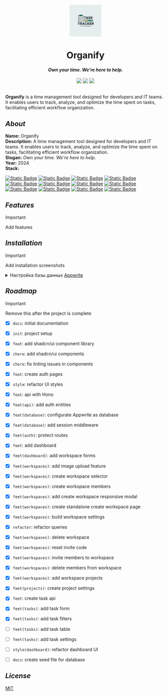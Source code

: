 <div align="center">
  <img src="preview/logo.webp" width="100" alt="Organify Logo">
  <h1>Organify</h1>
  <h4><i>Own your time. We're here to help.</i></h4>
  <a href="https://choosealicense.com/licenses/mit/"><img src="https://img.shields.io/badge/MIT-3DA638?style=for-the-badge&label=license&link=https%3A%2F%2Fchoosealicense.com%2Flicenses%2Fmit%2F"></a>
  <img src="https://img.shields.io/badge/educational-ED7D31?style=for-the-badge&label=project&link=https%3A%2F%2Fchoosealicense.com%2Flicenses%2Fmit%2F">
  <img src="https://img.shields.io/badge/version-1.0.0-9cf?style=for-the-badge&label=version&link=https%3A%2F%2Fgithub.com%2F...%2Forganify">
</div>

<br>

**Organify** is a time management tool designed for developers and IT teams. It enables users to track, analyze, and optimize the time spent on tasks, facilitating efficient workflow organization.

## _About_

**Name:** Organify  
**Description:** A time management tool designed for developers and IT teams. It enables users to track, analyze, and optimize the time spent on tasks, facilitating efficient workflow organization.  
**Slogan:** *Own your time. We're here to help.*  
**Year:** 2024  
**Stack:** 

[![Static Badge](https://img.shields.io/badge/bun-F9F1E1?style=for-the-badge&logo=bun&logoColor=%23000000&label=1.2.5&labelColor=F9F1E1&link=https%3A%2F%2Fwww.typescriptlang.org%2F)](https://bun.sh/) 
[![Static Badge](https://img.shields.io/badge/typescript-3178C6?style=for-the-badge&logo=typescript&logoColor=FFFFFF&label=^5&labelColor=3178C6&link=https%3A%2F%2Fwww.typescriptlang.org%2F)](https://www.typescriptlang.org/) 
[![Static Badge](https://img.shields.io/badge/next.js-000000?style=for-the-badge&logo=nextdotjs&logoColor=FFFFFF&label=14.2.18&labelColor=000000&link=https%3A%2F%2Fnextjs.org%2F)](https://nextjs.org/) 
[![Static Badge](https://img.shields.io/badge/react-61DAFB?style=for-the-badge&logo=react&logoColor=282C34&label=^18&labelColor=61DAFB&link=https%3A%2F%2Fru.legacy.reactjs.org%2F)](https://legacy.reactjs.org/) 
[![Static Badge](https://img.shields.io/badge/hono-%23E36002?style=for-the-badge&logo=Hono&logoColor=FFFFFF&link=https%3A%2F%2Fhono.dev%2F)](https://hono.dev/) 
[![Static Badge](https://img.shields.io/badge/tailwind%20css-38BDF8?style=for-the-badge&logo=tailwindcss&logoColor=F8FAFC&link=https%3A%2F%2Ftailwindcss.com%2F)](https://tailwindcss.com/) 
[![Static Badge](https://img.shields.io/badge/%40tanstack%2Freact%20query-%23FF4154?style=for-the-badge&logo=reactquery&logoColor=FFFFFF&link=https%3A%2F%2Ftanstack.com%2Fquery%2Flatest)](https://tanstack.com/query/latest) 
[![Static Badge](https://img.shields.io/badge/postcss-DD3A0A?style=for-the-badge&logo=postcss&link=https%3A%2F%2Fpostcss.org%2F)](https://postcss.org/) 
[![Static Badge](https://img.shields.io/badge/eslint-4B32C3?style=for-the-badge&logo=eslint&link=https%3A%2F%2Feslint.org%2F)](https://eslint.org/) 
[![Static Badge](https://img.shields.io/badge/shadcn%2Fui-18181B?style=for-the-badge&link=https%3A%2F%2Fui.shadcn.com%2F)](https://ui.shadcn.com/) 
[![Static Badge](https://img.shields.io/badge/zod-%233E67B1?style=for-the-badge&logo=zod&logoColor=FFFFFF&link=https%3A%2F%2Fzod.dev%2F)](https://zod.dev/) 
[![Static Badge](https://img.shields.io/badge/appwrite-FD366E?style=for-the-badge&logo=appwrite&logoColor=FFFFFF&link=https%3A%2F%2Fappwrite.io%2F)](https://appwrite.io/)  

## _Features_

> [!important]
>
> Add features

## _Installation_

> [!important]
>
> Add installation screenshots

<details>
    <summary>Настройка базы данных <a href="https://appwrite.io/">Appwrite</a></summary>
    <br/>

**Note**: настройку `Appwrite` для проекта на Next.js c SSR аутентификацией можно найти здесь https://appwrite.io/docs/tutorials/nextjs-ssr-auth/step-1

1. Создать **аккаунт** на [Appwrite](https://appwrite.io/)

2. Создать **проект**  
<img src="preview/database-2.webp" width="100%" alt="Appwrite project"><br/>

3. Создать **ключи API** с привилегиями и добавить значения в `.env.local` файл  

    - copy `NEXT_PUBLIC_APPWRITE_ENDPOINT` & `NEXT_PUBLIC_APPWRITE_PROJECT`
    <img src="preview/database-3-1.webp" width="100%" alt="Apprite project & Appwrite endpoint"><br/>

    - copy `NEXT_APPWRITE_KEY`
    <img src="preview/database-3-2.webp" width="100%" alt="Appwrite api key"><br/>

4. Create **database**

    - **Appwrite** > `<your organization>` > `<your project>` > **Databases** > **Create Database**

    - copy `NEXT_PUBLIC_APPWRITE_DATABASE_ID`
    <img src="preview/database-4-1.webp" width="100%" alt="Appwrite database id"><br/>

5. Create **collection**

    - **Appwrite** > `<your organization>` > `<your project>` > **Databases** > `<your database>` > **Collections** > **Create collection**

    - create `workspaces` collection
        - attribute `name` type `string` size `256` `required`
        - attribute `userId` type `string` size `100` `required`
        - attribute `inviteCode` type `string` size `10` `required`
        - attribute `imageUrl` type `string` size `1400000`

        - copy `NEXT_PUBLIC_APPWRITE_WORKSPACES_ID`
        <img src="preview/database-5-1.webp" width="100%" alt="Appwrite workspace collection id"><br/>

    - create `members` collection
        - attribute `userId` type `string` size `50` `required`
        - attribute `workspaceId` type `string` size `50` `required`
        - attribute `role` type `enum` elements `ADMIN MEMBERS` `required`

        - settings > permissions > add `All users` > create ✓ read ✓ update ✓ delete ✓

        - copy `NEXT_PUBLIC_APPWRITE_MEMBERS_ID`

    - create `projects` collection
        - attribute `name` type `string` size `256` `required`
        - attribute `workspaceId` type `string` size `50` `required`
        - attribute `imageUrl` type `string` size `1400000`

        - settings > permissions > add `All users` > create ✓ read ✓ update ✓ delete ✓

        - copy `NEXT_PUBLIC_APPWRITE_PROJECTS_ID`

    - create `tasks` collection
        - attribute `name` type `string` size `256` `required`
        - attribute `status` type `enum` elements `BACKLOG DELAY TODO IN_PROGRESS IN_REVIEW DONE` `required`
        - attribute `dueDate` type `datetime` `required`
        - attribute `position` type `integer` min `1000` max `1000000` `required`
        - attribute `workspaceId` type `string` size `50` `required`
        - attribute `projectId` type `string` size `50` `required`
        - attribute `executorId` type `string` size `50` `required`
        - attribute `description` type `string` size `2048`

        - settings > permissions > add `All users` > create ✓ read ✓ update ✓ delete ✓

        - copy `NEXT_PUBLIC_APPWRITE_TASKS_ID`

6. Create **storage** 

    - **Appwrite** > `<your organization>` > `<your project>` > **Storage** > **Create Storage**
    <img src="preview/database-6-1.webp" width="100%" alt="Appwrite storage images"><br/>

    - copy `NEXT_PUBLIC_APPWRITE_IMAGES_BUCKET_ID`
    <img src="preview/database-6-2.webp" width="100%" alt="Appwrite storage images bucket id"><br/>

    - configurate settings 
    <img src="preview/database-6-3.webp" width="100%" alt="Appwrite storage images permissions"><br/>
    <img src="preview/database-6-4.webp" width="100%" alt="Appwrite storage images size & filetypes"><br/>

7. Add the following values to `@/.env.local` file

    ```env
    ╭────────────────────────────────────────────────────────────────╮
    │ .env.local                                                     │
    │────────────────────────────────────────────────────────────────│
    │  1 # APP                                                       │
    │  2 NEXT_PUBLIC_APP_URL=http://localhost:3000                   │
    │  3                                                             │
    │  4                                                             │
    │  5 # DATABASE                                                  │
    │  6 NEXT_PUBLIC_APPWRITE_ENDPOINT=https://cloud.appwrite.io/v1  │
    │  7 NEXT_PUBLIC_APPWRITE_PROJECT=                               │
    │  8                                                             │
    │  9 NEXT_PUBLIC_APPWRITE_DATABASE_ID=                           │
    │ 10 NEXT_PUBLIC_APPWRITE_WORKSPACES_ID=                         │
    │ 11 NEXT_PUBLIC_APPWRITE_MEMBERS_ID=                            │
    │ 12 NEXT_PUBLIC_APPWRITE_PROJECTS_ID=                           │
    │ 13 NEXT_PUBLIC_APPWRITE_TASKS_ID=                              │
    │ 14 NEXT_PUBLIC_APPWRITE_IMAGES_BUCKET_ID=                      │
    │ 15                                                             │
    │ 16 NEXT_APPWRITE_KEY=                                          │
    ╰────────────────────────────────────────────────────────────────╯
    ```

</details>


## _Roadmap_

> [!important]
>
> Remove this after the project is complete

- [x] `docs`: initial documentation
- [x] `init`: project setup
- [x] `feat`: add shadcn/ui component library
- [x] `chore`: add shadcn/ui components
- [x] `chore`: fix linting issues in components
- [x] `feat`: create auth pages
- [x] `style`: refactor UI styles
- [x] `feat`: api with Hono
- [x] `feat(api)`: add auth entities
- [x] `feat(database)`: configurate Appwrite as database
- [x] `feat(database)`: add session middleware
- [x] `feet(auth)`: protect routes
- [x] `feet`: add dashboard
- [x] `feet(dashboard)`: add workspace forms
- [x] `feet(workspaces)`: add image upload feature
- [x] `feet(workspaces)`: create workspace selector
- [x] `feet(workspaces)`: create workspace members
- [x] `feet(workspaces)`: add create workspace responsive modal
- [x] `feet(workspaces)`: create standalone create workspace page
- [x] `feet(workspaces)`: build workspace settings
- [x] `refactor`: refactor queries 
- [x] `feet(workspaces)`: delete workspace
- [x] `feet(workspaces)`: reset invite code
- [x] `feet(workspaces)`: invite members to workspace
- [x] `feet(workspaces)`: delete members from workspace
- [x] `feet(workspaces)`: add workspace projects
- [x] `feet(projects)`: create project settings
- [x] `feet`: create task api
- [x] `feet(tasks)`: add task form
- [x] `feet(tasks)`: add task filters
- [ ] `feet(tasks)`: add task table
- [ ] `feet(tasks)`: add task settings
- [ ] `style(dashboard)`: refactor dashboard UI
- [ ] `docs`: create seed file for database


## _License_

[MIT](https://choosealicense.com/licenses/mit/)
